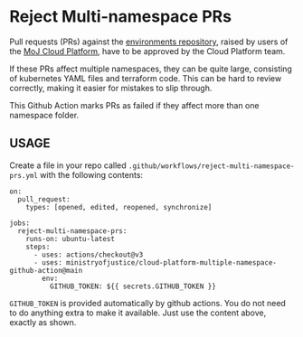 # Reject Multi-namespace PRs

Pull requests (PRs) against the [environments repository][env-repo],
raised by users of the [MoJ Cloud Platform][cloud-platform],
have to be approved by the Cloud Platform team.

If these PRs affect multiple namespaces, they can be quite large,
consisting of kubernetes YAML files and terraform code. This can
be hard to review correctly, making it easier for mistakes to slip
through.

This Github Action marks PRs as failed if they affect more than
one namespace folder.

## USAGE

Create a file in your repo called `.github/workflows/reject-multi-namespace-prs.yml` with the
following contents:

```
on:
  pull_request:
    types: [opened, edited, reopened, synchronize]

jobs:
  reject-multi-namespace-prs:
    runs-on: ubuntu-latest
    steps:
      - uses: actions/checkout@v3
      - uses: ministryofjustice/cloud-platform-multiple-namespace-github-action@main
        env:
          GITHUB_TOKEN: ${{ secrets.GITHUB_TOKEN }}
```

`GITHUB_TOKEN` is provided automatically by github actions. You do
not need to do anything extra to make it available. Just use the
content above, exactly as shown.

[env-repo]: https://github.com/ministryofjustice/cloud-platform-environments
[cloud-platform]: https://github.com/ministryofjustice/cloud-platform

